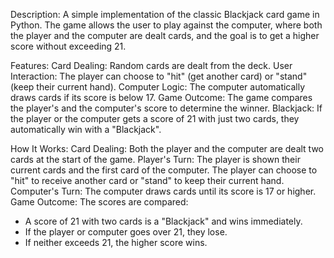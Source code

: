 
Description:
A simple implementation of the classic Blackjack card game in Python. The game allows the user to play against the computer, where both the player and the computer are dealt cards, and the goal is to get a higher score without exceeding 21.

Features:
Card Dealing: Random cards are dealt from the deck.
User Interaction: The player can choose to "hit" (get another card) or "stand" (keep their current hand).
Computer Logic: The computer automatically draws cards if its score is below 17.
Game Outcome: The game compares the player's and the computer's score to determine the winner.
Blackjack: If the player or the computer gets a score of 21 with just two cards, they automatically win with a "Blackjack".

How It Works:
Card Dealing: Both the player and the computer are dealt two cards at the start of the game.
Player's Turn: The player is shown their current cards and the first card of the computer. The player can choose to "hit" to receive another card or "stand" to keep their current hand.
Computer's Turn: The computer draws cards until its score is 17 or higher.
Game Outcome: The scores are compared:
   - A score of 21 with two cards is a "Blackjack" and wins immediately.
   - If the player or computer goes over 21, they lose.
   - If neither exceeds 21, the higher score wins.



